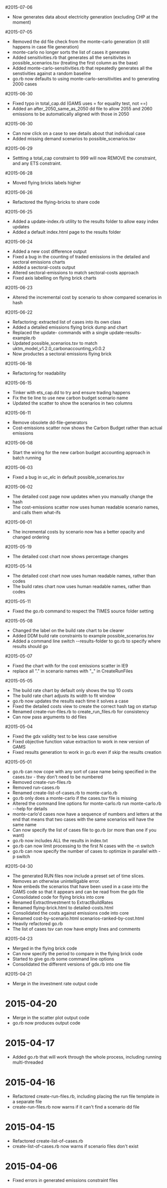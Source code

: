 #2015-07-06

* Now generates data about electricity generation (excluding CHP at the moment)

#2015-07-05

* Removed the dd file check from the monte-carlo generation (it still happens in case file generation)
* monte-carlo no longer sorts the list of cases it generates
* Added sensitivities.rb that generates all the sensitivites in possible_scenarios.tsv (treating the first column as the base)
* Added monte-carlo-sensitivities.rb that repeatedly generates all the senstivities against a random baseline
* go.rb now defaults to using monte-carlo-sensitivities and to generating 2000 cases

#2015-06-30

* Fixed typo in total_cap.dd (GAMS uses = for equality test, not ==)
* Added an after_2050_same_as_2050 dd file to allow 2055 and 2060 emissions to be automatically aligned with those in 2050

#2015-06-30

* Can now click on a case to see details about that individual case
* Added missing demand scenarios to possible_scenarios.tsv

#2015-06-29

* Settting a total_cap constraint to 999 will now REMOVE the constraint, and any ETS constraint.

#2015-06-28

* Moved flying bricks labels higher

#2015-06-26

* Refactored the flying-bricks to share code

#2015-06-25

* Added a update-index.rb utility to the results folder to allow easy index updates
* Added a default index.html page to the results folder

#2015-06-24

* Added a new cost difference output
* Fixed a bug in the counting of traded emissions in the detailed and sectoral emissions charts
* Added a sectoral-costs output
* Altered sectoral-emissions to match sectoral-costs approach
* Fixed axis labelling on flying brick charts

#2015-06-23

* Altered the incremental cost by scenario to show compared scenarios in hash

#2015-06-22

* Refactoring: extracted list of cases into its own class
* Added a detailed emissions flying brick dump and chart
* Replaced the update- commands with a single update-results-example.rb
* Updated possible_scenarios.tsv to match uktm_model_v1.2.0_carbonaccounting_v0.0.2
* Now productes a sectoral emissions flying brick

#2015-06-18

* Refactoring for readability

#2015-06-15

* Tinker with ets_cap.dd to try and ensure trading happens
* Fix the tie line to use new carbon budget scenario name
* Updated the scatter to show the scenarios in two columns

#2015-06-11

* Remove obsolete dd-file-generators
* Cost-emissions scatter now shows the Carbon Budget rather than actual emissions

#2015-06-08

* Start the wiring for the new carbon budget accounting approach in batch running

#2015-06-03

* Fixed a bug in uc_elc in default possible_scenarios.tsv

#2015-06-02

* The detailed cost page now updates when you manually change the hash
* The cost-emissions scatter now uses human readable scenario names, and calls them what-ifs

#2015-06-01

* The incremental costs by scenario now has a better opacity and changed ordering

#2015-05-19

* The detailed cost chart now shows percentage changes

#2015-05-14

* The detailed cost chart now uses human readable names, rather than codes
* The build rates chart now uses human readable names, rather than codes

#2015-05-11

* Fixed the go.rb command to respect the TIMES source folder setting

#2015-05-08

* Changed the label on the build rate chart to be clearer
* Added DDM build rate constraints to example possible_scenarios.tsv
* Added a command line switch --results-folder to go.rb to specify where results should go

#2015-05-07

* Fixed the chart with for the cost emissions scatter in IE9
* replace all "." in scenario names with "_" in CreateRunFiles

#2015-05-05

* The build rate chart by default only shows the top 10 costs
* The build rate chart adjusts its width to fit window
* go.rb now updates the results each time it solves a case
* Fixed the detailed costs view to create the correct hash tag on startup
* Renamed create-run-files.rb to create_run_files.rb for consistency
* Can now pass arguments to dd files

#2015-05-04

* Fixed the gdx validity test to be less case sensitive
* Fixed objective function value extraction to work in new version of GAMS
* Fixed results generation to work in go.rb even if skip the results creation

#2015-05-01

* go.rb can now cope with any sort of case name being specified in the cases.tsv - they don't need to be numbered
* Removed create-run-files.rb
* Removed run-cases.rb
* Renamed create-list-of-cases.rb to monte-carlo.rb
* go.rb only does a monte-carlo if the cases.tsv file is missing
* Altered the command line options for monte-carlo.rb run monte-carlo.rb --help for details
* monte-carlo'd cases now have a sequence of numbers and letters at the end that means that two cases with the same scenarios will have the same name
* Can now specify the list of cases file to go.rb (or more than one if you want)
* go.rb now includes ALL the results in index.txt
* go.rb can now limit processing to the first N cases with the -n switch
* go.rb can now specify the number of cases to optimize in parallel with -p switch

#2015-04-30

* The generated RUN files now include a preset set of time slices. Removes an otherwise unintelligable error.
* Now embeds the scenarios that have been used in a case into the GAMS code so that it appears and can be read from the gdx file
* Consolidated code for flying bricks into core
* Renamed ExtractInvestment to ExtractBuildRates
* Renamed flying-brick.html to detailed-costs.html
* Consolidated the costs against emissions code into core
* Renamed cost-by-scenario.html scenarios-ranked-by-cost.html
* Heavily refactored go.rb
* The list of cases tsv can now have empty lines and comments

#2015-04-23

* Merged in the flying brick code
* Can now specify the period to compare in the flying brick code
* Started to give go.rb some command line options
* Consolidated the different versions of gdx.rb into one file

#2015-04-21

* Merge in the investment rate output code

# 2015-04-20

* Merge in the scatter plot output code
* go.rb now produces output code

# 2015-04-17

* Added go.rb that will work through the whole process, including running multi-threaded

# 2015-04-16

* Refactored create-run-files.rb, including placing the run file template in a separate file
* create-run-files.rb now warns if it can't find a scenario dd file

# 2015-04-15

* Refactored create-list-of-cases.rb
* create-list-of-cases.rb now warns if scenario files don't exist

# 2015-04-06

* Fixed errors in generated emissions constraint files
